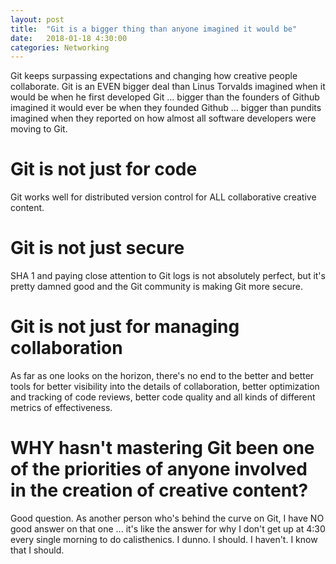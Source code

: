 ```yaml
---
layout: post
title:  "Git is a bigger thing than anyone imagined it would be"
date:   2018-01-18 4:30:00
categories: Networking
---
```


Git keeps surpassing expectations and changing how creative people collaborate.  Git is an EVEN bigger deal than Linus Torvalds imagined when it would be when he first developed Git ... bigger than the founders of Github imagined it would ever be when they founded Github ... bigger than pundits imagined when they reported on how almost all software developers were moving to Git.

# Git is not just for code

Git works well for distributed version control for ALL collaborative creative content.

# Git is not just secure

SHA 1 and paying close attention to Git logs is not absolutely perfect, but it's pretty damned good and the Git community is making Git more secure.

# Git is not just for managing collaboration

As far as one looks on the horizon, there's no end to the better and better tools for better visibility into the details of collaboration, better optimization and tracking of code reviews, better code quality and all kinds of different metrics of effectiveness.

# WHY hasn't mastering Git been one of the priorities of anyone involved in the creation of creative content?

Good question. As another person who's behind the curve on Git, I have NO good answer on that one ... it's like the answer for why I don't get up at 4:30 every single morning to do calisthenics.  I dunno.  I should. I haven't. I know that I should.  
